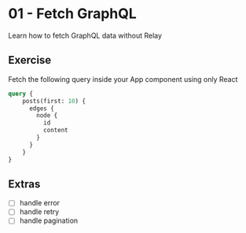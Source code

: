 # 01 - Fetch GraphQL

Learn how to fetch GraphQL data without Relay

## Exercise

Fetch the following query inside your App component using only React

```graphql
query {
    posts(first: 10) {
      edges {
        node {
          id
          content
        }
      }
    }          
}
```

## Extras

- [ ] handle error
- [ ] handle retry
- [ ] handle pagination